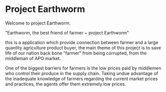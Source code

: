 # Project Earthworm
Welcome to project Earthworm.

"Earthworm, the best friend of farmer ~ project Earthworm"

this is a  application which provide connection between 
farmer and a large quantity agriculture product buyer, the main theme of this project is to save  life of our nation back bone "farmer" from being corrupted, from the middleman of APO market. 


One of the biggest barriers for farmers is the low prices paid by middlemen who control their produce in the supply chain. Taking undue advantage of the inadequate knowledge of farmers regarding the current market prices and practices, the agents offer them extremely low prices.
